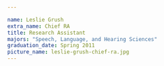 ```yaml
---

name: Leslie Grush
extra_name: Chief RA
title: Research Assistant
majors: "Speech, Language, and Hearing Sciences"
graduation_date: Spring 2011
picture_name: leslie-grush-chief-ra.jpg
---
```

    
    
